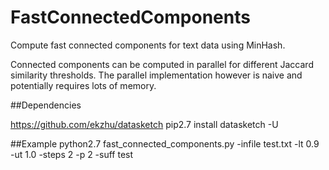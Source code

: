 # FastConnectedComponents
Compute fast connected components for text data using MinHash.

Connected components can be computed in parallel for different Jaccard similarity thresholds. The parallel implementation however is naive and potentially requires lots of memory.  

##Dependencies

https://github.com/ekzhu/datasketch
    pip2.7 install datasketch -U


##Example
    python2.7 fast_connected_components.py -infile test.txt -lt 0.9 -ut 1.0 -steps 2 -p 2 -suff test
